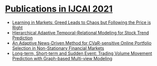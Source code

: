 # [Publications in IJCAI 2021](https://ijcai-21.org/program-main-track/)


- [Learning in Markets: Greed Leads to Chaos but Following the Price is Right]()
- [Hierarchical Adaptive Temporal-Relational Modeling for Stock Trend Prediction]()
- [An Adaptive News-Driven Method for CVaR-sensitive Online Portfolio Selection in Non-Stationary Financial Markets]()
- [Long-term, Short-term and Sudden Event: Trading Volume Movement Prediction with Graph-based Multi-view Modeling]()
